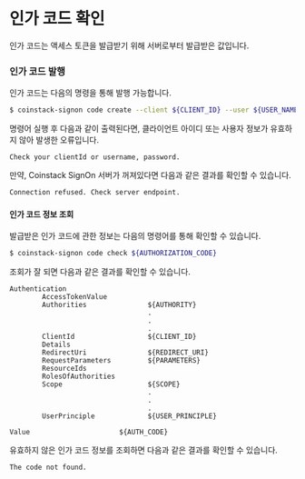 # 인가 코드 확인

인가 코드는 액세스 토큰을 발급받기 위해 서버로부터 발급받은 값입니다.

### 인가 코드 발행

인가 코드는 다음의 명령을 통해 발행 가능합니다.

```bash
$ coinstack-signon code create --client ${CLIENT_ID} --user ${USER_NAME} --password ${PASSWORD} --endpoint ${ENDPOINT}
```

명령어 실행 후 다음과 같이 출력된다면, 클라이언트 아이디 또는 사용자 정보가 유효하지 않아 발생한 오류입니다.

```text
Check your clientId or username, password.
```

만약, Coinstack SignOn 서버가 꺼져있다면 다음과 같은 결과를 확인할 수 있습니다.

```bash
Connection refused. Check server endpoint.
```

#### 인가 코드 정보 조회

발급받은 인가 코드에 관한 정보는 다음의 명령어를 통해 확인할 수 있습니다.

```bash
$ coinstack-signon code check ${AUTHORIZATION_CODE}
```

조회가 잘 되면 다음과 같은 결과를 확인할 수 있습니다.

```text
Authentication
        AccessTokenValue        
        Authorities               ${AUTHORITY}
                                  .
                                  .
                                  .
        ClientId                  ${CLIENT_ID}
        Details   
        RedirectUri               ${REDIRECT_URI}
        RequestParameters         ${PARAMETERS}
        ResourceIds   
        RolesOfAuthorities   
        Scope                     ${SCOPE}
                                  .
                                  .
                                  .
        UserPrinciple             ${USER_PRINCIPLE}

Value                      ${AUTH_CODE}
```

유효하지 않은 인가 코드 정보를 조회하면 다음과 같은 결과를 확인할 수 있습니다.

```text
The code not found.
```

